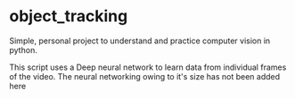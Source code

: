 # object_tracking
Simple, personal project to understand and practice computer vision in python.

This script uses a Deep neural network to learn data from individual frames of the video.
The neural networking owing to it's size has not been added here

